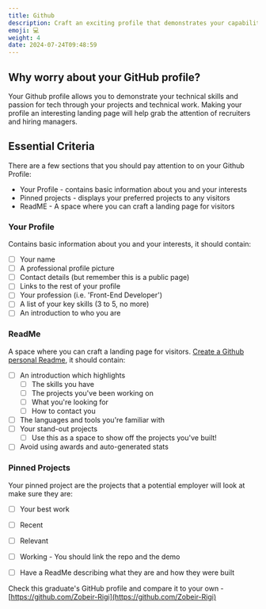 ```yaml
---
title: Github
description: Craft an exciting profile that demonstrates your capabilities
emoji: 💻
weight: 4
date: 2024-07-24T09:48:59
---
```

## Why worry about your GitHub profile? 

Your Github profile allows you to demonstrate your technical skills and passion for tech through your projects and technical work. Making your profile an interesting landing page will help grab the attention of recruiters and hiring managers. 

## Essential Criteria

There are a few sections that you should pay attention to on your Github Profile:

- Your Profile - contains basic information about you and your interests
- Pinned projects - displays your preferred projects to any visitors
- ReadME - A space where you can craft a landing page for visitors

### Your Profile

Contains basic information about you and your interests, it should contain:

- [ ] Your name
- [ ] A professional profile picture
- [ ] Contact details (but remember this is a public page)
- [ ] Links to the rest of your profile
- [ ] Your profession (i.e. 'Front-End Developer')
- [ ] A list of your key skills (3 to 5, no more)
- [ ] An introduction to who you are

### ReadMe 

A space where you can craft a landing page for visitors. [Create a Github personal Readme](https://docs.github.com/en/account-and-profile/setting-up-and-managing-your-github-profile/customizing-your-profile/managing-your-profile-readme), it should contain:

- [ ] An introduction which highlights
  - [ ] The skills you have
  - [ ] The projects you've been working on
  - [ ] What you're looking for
  - [ ] How to contact you
- [ ] The languages and tools you're familiar with
- [ ] Your stand-out projects
  - [ ] Use this as a space to show off the projects you've built!
- [ ] Avoid using awards and auto-generated stats

### Pinned Projects

Your pinned project are the projects that a potential employer will look at make sure they are:

- [ ] Your best work
- [ ] Recent
- [ ] Relevant
- [ ] Working - You should link the repo and the demo
- [ ] Have a ReadMe describing what they are and how they were built





Check this graduate's GitHub profile and compare it to your own - [https://github.com/Zobeir-Rigi](https://github.com/Zobeir-Rigi)
